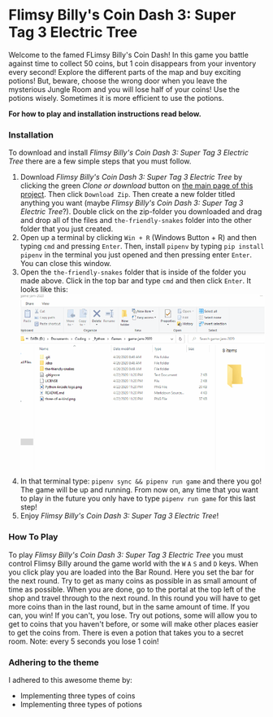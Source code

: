 # Flimsy Billy's Coin Dash 3: Super Tag 3 Electric Tree
Welcome to the famed FLimsy Billy's Coin Dash! In this game you battle against time to collect 50 coins, but 1 coin
disappears from your inventory every second! Explore the different parts of the map and buy exciting potions! But, 
beware, choose the wrong door when you leave the mysterious Jungle Room and you will lose half of your coins! Use the
potions wisely. Sometimes it is more efficient to use the potions. 

**For how to play and installation instructions read below.**

### Installation
To download and install *Flimsy Billy's Coin Dash 3: Super Tag 3 Electric Tree* there are a few simple steps that you
must follow.
1) Download *Flimsy Billy's Coin Dash 3: Super Tag 3 Electric Tree* by clicking the green *Clone or download* button on
[the main page of this project](https://github.com/CodeForeverAndEver/game-jam-2020). Then click `Download Zip`. Then
create a new folder titled anything you want (maybe *Flimsy Billy's Coin Dash 3: Super Tag 3 Electric Tree*?). Double 
click on the zip-folder you downloaded and drag and drop all of the files and `the-friendly-snakes` folder into the other 
folder that you just created.
2) Open up a terminal by clicking `Win + R` (Windows Button + R) and then typing `cmd` and pressing `Enter`. Then, install `pipenv` by typing
`pip install pipenv` in the terminal you just opened and then pressing enter `Enter`. You can close this window.
3) Open the `the-friendly-snakes` folder that is inside of the folder you made above. Click in the top bar and type `cmd`
and then click `Enter`. It looks like this: ![How To Open CMD](StuffForREADME/cmd.gif)
4) In that terminal type: `pipenv sync && pipenv run game` and there you go! The game will be up and running. From now on,
any time that you want to play in the future you only have to type `pipenv run game` for this last step!
5) Enjoy *Flimsy Billy's Coin Dash 3: Super Tag 3 Electric Tree*!

### How To Play
To play *Flimsy Billy's Coin Dash 3: Super Tag 3 Electric Tree* you must control Flimsy Billy around the game world
with the `W` `A` `S` and `D` keys. When you click play you are loaded into the Bar Round. Here you set the bar
for the next round. Try to get as many coins as possible in as small amount of time as possible. When you are done,
go to the portal at the top left of the shop and travel through to the next round. In this round you will have to get
more coins than in the last round, but in the same amount of time. If you can, you win! If you can't, you lose. Try
out potions, some will allow you to get to coins that you haven't before, or some will make other places easier
to get the coins from. There is even a potion that takes you to a secret room. Note: every 5 seconds you lose 1 coin!

### Adhering to the theme
I adhered to this awesome theme by:
* Implementing three types of coins
* Implementing three types of potions